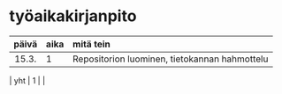# työaikakirjanpito

| päivä | aika | mitä tein  |
| :----:|:-----| :-----|
| 15.3. | 1    | Repositorion luominen, tietokannan hahmottelu |

| yht   | 1   | | 